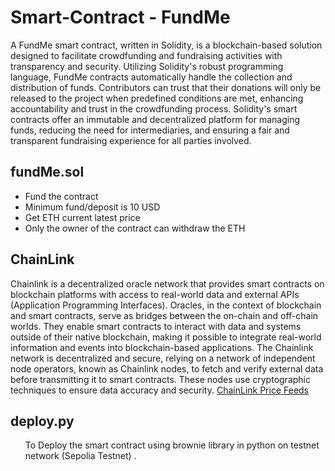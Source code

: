 # Smart-Contract - FundMe
A FundMe smart contract, written in Solidity, is a blockchain-based solution designed to facilitate crowdfunding and fundraising activities with transparency and security. Utilizing Solidity's robust programming language, 
FundMe contracts automatically handle the collection and distribution of funds. Contributors can trust that their donations will only be released to the project when predefined conditions are met, enhancing accountability 
and trust in the crowdfunding process. Solidity's smart contracts offer an immutable and decentralized platform for managing funds, reducing the need for intermediaries, and ensuring a fair and transparent fundraising experience 
for all parties involved.

## fundMe.sol
<ul>
  <li>Fund the contract</li>
  <li>Minimum fund/deposit is 10 USD</li>
  <li>Get ETH current latest price</li>
  <li>Only the owner of the contract can withdraw the ETH</li>
</ul>

## ChainLink 

Chainlink is a decentralized oracle network that provides smart contracts on blockchain platforms with access to real-world data and external APIs (Application Programming Interfaces). Oracles, in the context of blockchain and smart 
contracts, serve as bridges between the on-chain and off-chain worlds. They enable smart contracts to interact with data and systems outside of their native blockchain, making it possible to integrate real-world information and events 
into blockchain-based applications.
The Chainlink network is decentralized and secure, relying on a network of independent node operators, known as Chainlink nodes, to fetch and verify external data before transmitting it to smart contracts. These nodes use cryptographic 
techniques to ensure data accuracy and security.
<a href="https://docs.chain.link/data-feeds/price-feeds">ChainLink Price Feeds</a>

## deploy.py

<ul>
  To Deploy the smart contract using brownie library in python on testnet network (Sepolia Testnet) .
</ul>
